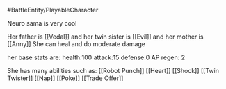 #BattleEntity/PlayableCharacter

Neuro sama is very cool

Her father is [[Vedal]] and her twin sister is [[Evil]] and her mother is [[Anny]]
She can heal and do moderate damage

her base stats are:
health:100
attack:15
defense:0
AP regen: 2

She has many abilities such as:
[[Robot Punch]]
[[Heart]]
[[Shock]]
[[Twin Twister]]
[[Nap]]
[[Poke]]
[[Trade Offer]]